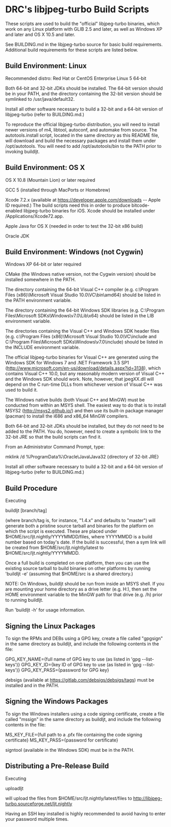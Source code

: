 DRC's libjpeg-turbo Build Scripts
=================================

These scripts are used to build the "official" libjpeg-turbo binaries, which
work on any Linux platform with GLIB 2.5 and later, as well as Windows XP and
later and OS X 10.5 and later.

See BUILDING.md in the libjpeg-turbo source for basic build requirements.
Additional build requirements for these scripts are listed below.


Build Environment: Linux
------------------------

Recommended distro:  Red Hat or CentOS Enterprise Linux 5 64-bit

Both 64-bit and 32-bit JDKs should be installed.  The 64-bit version should be
in your PATH, and the directory containing the 32-bit version should be
symlinked to /usr/java/default32.

Install all other software necessary to build a 32-bit and a 64-bit version of
libjpeg-turbo (refer to BUILDING.md.)

To reproduce the official libjpeg-turbo distribution, you will need to install
newer versions of m4, libtool, autoconf, and automake from source.  The
autotools.install script, located in the same directory as this README file,
will download and build the necessary packages and install them under
/opt/autotools.  You will need to add /opt/autotools/bin to the PATH prior to
invoking buildljt.


Build Environment: OS X
-----------------------

OS X 10.8 (Mountain Lion) or later required

GCC 5 (installed through MacPorts or Homebrew)

Xcode 7.2.x (available at https://developer.apple.com/downloads --
Apple ID required.)  The build scripts need this in order to produce
bitcode-enabled libjpeg-turbo binaries for iOS.  Xcode should be installed
under /Applications/Xcode72.app.

Apple Java for OS X (needed in order to test the 32-bit x86 build)

Oracle JDK


Build Environment: Windows (not Cygwin)
---------------------------------------

Windows XP 64-bit or later required

CMake (the Windows native version, not the Cygwin version) should be installed
somewhere in the PATH.

The directory containing the 64-bit Visual C++ compiler
(e.g. c:\Program Files (x86)\Microsoft Visual Studio 10.0\VC\bin\amd64)
should be listed in the PATH environment variable.

The directory containing the 64-bit Windows SDK libraries
(e.g. C:\Program Files\Microsoft SDKs\Windows\v7.0\Lib\x64)
should be listed in the LIB environment variable.

The directories containing the Visual C++ and Windows SDK header files
(e.g. c:\Program Files (x86)\Microsoft Visual Studio 10.0\VC\include and
C:\Program Files\Microsoft SDKs\Windows\v7.0\include)
should be listed in the INCLUDE environment variable.

The official libjpeg-turbo binaries for Visual C++ are generated using the
Windows SDK for Windows 7 and .NET Framework 3.5 SP1
(http://www.microsoft.com/en-us/download/details.aspx?id=3138),
which contains Visual C++ 10.0, but any reasonably modern version of Visual
C++ and the Windows SDK should work.  Note, however, that jpegXX.dll will
depend on the C run-time DLLs from whichever version of Visual C++ was used to
build it.

The Windows native builds (both Visual C++ and MinGW) must be conducted from
within an MSYS shell.  The easiest way to do that is to install MSYS2
(http://msys2.github.io/) and then use its built-in package manager (pacman)
to install the i686 and x86_64 MinGW compilers.

Both 64-bit and 32-bit JDKs should be installed, but they do not need to be
added to the PATH.  You do, however, need to create a symbolic link to the
32-bit JRE so that the build scripts can find it.

From an Administrator Command Prompt, type:

  mklink /d %ProgramData%\Oracle\Java\Java32 {directory of 32-bit JRE}

Install all other software necessary to build a 32-bit and a 64-bit version of
libjpeg-turbo (refer to BUILDING.md.)


Build Procedure
---------------

Executing

  buildljt [branch/tag]

(where branch/tag is, for instance, "1.4.x" and defaults to "master") will
generate both a pristine source tarball and binaries for the platform on which
the script is executed.  These are placed under
$HOME/src/ljt.nightly/YYYYMMDD/files, where YYYYMMDD is a build number based
on today's date.  If the build is successful, then a sym link will be created
from $HOME/src/ljt.nightly/latest to $HOME/src/ljt.nightly/YYYYMMDD.

Once a full build is completed on one platform, then you can use the existing
source tarball to build binaries on other platforms by running 'buildljt -e'
(assuming that $HOME/src is a shared directory.)

NOTE: On Windows, buildljt should be run from inside an MSYS shell.  If you
are mounting your home directory as a drive letter (e.g. H:), then set the HOME
environment variable to the MinGW path for that drive (e.g. /h) prior to
running buildljt.

Run 'buildljt -h' for usage information.


Signing the Linux Packages
--------------------------

To sign the RPMs and DEBs using a GPG key, create a file called "gpgsign" in
the same directory as buildljt, and include the following contents in the file:

GPG_KEY_NAME={full name of GPG key to use (as listed in 'gpg --list-keys')}
GPG_KEY_ID={key ID of GPG key to use (as listed in 'gpg --list-keys')}
GPG_KEY_PASS={password for GPG key}

debsigs (available at https://gitlab.com/debsigs/debsigs/tags) must be
installed and in the PATH.


Signing the Windows Packages
----------------------------

To sign the Windows installers using a code signing certificate, create a file
called "mssign" in the same directory as buildljt, and include the following
contents in the file:

MS_KEY_FILE={full path to a .pfx file containing the code signing certificate}
MS_KEY_PASS={password for certificate}

signtool (available in the Windows SDK) must be in the PATH.


Distributing a Pre-Release Build
--------------------------------

Executing

  uploadljt <SourceForge user name>

will upload the files from $HOME/src/ljt.nightly/latest/files to
http://libjpeg-turbo.sourceforge.net/ljt.nightly

Having an SSH key installed is highly recommended to avoid having to enter your
password multiple times.

